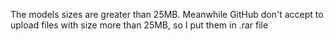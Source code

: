The models sizes are greater than 25MB. Meanwhile GitHub don't accept to upload files with size more than 25MB, so I put them in .rar file
